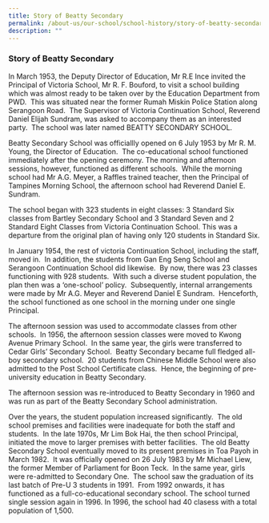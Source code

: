 ```yaml
---
title: Story of Beatty Secondary
permalink: /about-us/our-school/school-history/story-of-beatty-secondary/
description: ""
---
```

### **Story of Beatty Secondary**

In March 1953, the Deputy Director of Education, Mr R.E Ince invited the Principal of Victoria School, Mr R. F. Bouford, to visit a school building which was almost ready to be taken over by the Education Department from PWD.  This was situated near the former Rumah Miskin Police Station along Serangoon Road.  The Supervisor of Victoria Continuation School, Reverend Daniel Elijah Sundram, was asked to accompany them as an interested party.  The school was later named BEATTY SECONDARY SCHOOL.

Beatty Secondary School was officiallly opened on 6 July 1953 by Mr R. M. Young, the Director of Education.  The co-educational school functioned immediately after the opening ceremony. The morning and afternoon sessions, however, functioned as different schools.  While the morning school had Mr A.G. Meyer, a Raffles trained teacher, then the Principal of Tampines Morning School, the afternoon school had Reverend Daniel E. Sundram.

The school began with 323 students in eight classes: 3 Standard Six classes from Bartley Secondary School and 3 Standard Seven and 2 Standard Eight Classes from Victoria Continuation School. This was a departure from the original plan of having only 120 students in Standard Six.

In January 1954, the rest of victoria Continuation School, including the staff, moved in.  In addition, the students from Gan Eng Seng School and Serangoon Continuation School did likewise.  By now, there was 23 classes functioning with 928 students.  With such a diverse student population, the plan then was a ‘one-school’ policy.  Subsequently, internal arrangements were made by Mr A.G. Meyer and Reverend Daniel E Sundram.  Henceforth, the school functioned as one school in the morning under one single Principal.

The afternoon session was used to accommodate classes from other schools.  In 1956, the afternoon session classes were moved to Kwong Avenue Primary School.  In the same year, the girls were transferred to Cedar Girls’ Secondary School.  Beatty Secondary became full fledged all-boy secondary school.  20 students from Chinese Middle School were also admitted to the Post School Certificate class.  Hence, the beginning of pre-university education in Beatty Secondary.

The afternoon session was re-introduced to Beatty Secondary in 1960 and was run as part of the Beatty Secondary School administration.

Over the years, the student population increased significantly.  The old school premises and facilities were inadequate for both the staff and students.  In the late 1970s, Mr Lim Bok Hai, the then school Principal, initiated the move to larger premises with better facilities.  The old Beatty Secondary School eventually moved to its present premises in Toa Payoh in March 1982.  It was officially opened on 26 July 1983 by Mr Michael Liew, the former Member of Parliament for Boon Teck.  In the same year, girls were re-admitted to Secondary One.  The school saw the graduation of its last batch of Pre-U 3 students in 1991.  From 1992 onwards, it has functioned as a full-co-educational secondary school. The school turned single session again in 1996. In 1996, the school had 40 clasess with a total population of 1,500.